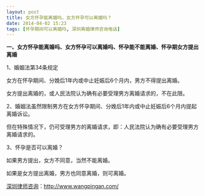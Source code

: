 ```yaml
---
layout: post
title: 女方怀孕能离婚吗，女方怀孕可以离婚吗？
date: 2014-04-02 15:23
tags: [怀孕期间可以离婚吗, 深圳离婚律师咨询电话]
---
```

<strong>一、女方怀孕能离婚吗、女方怀孕可以离婚吗、怀孕能不能离婚、怀孕期女方提出离婚</strong>

1、婚姻法第34条规定

女方在怀孕期间、分娩后1年内或中止妊娠后6个月内，男方不得提出离婚。

女方提出离婚的，或人民法院认为确有必要受理男方离婚请求的，不在此限。

2、婚姻法虽然限制男方在女方怀孕期间、分娩后1年内或中止妊娠后6个月内提起离婚诉讼。

但在特殊情况下，仍可受理男方的离婚请求，即：人民法院认为确有必要受理男方离婚请求的。

3、怀孕是否可以离婚？

如果男方提出，女方不同意，当然不能离婚。

如果是女方提出离婚，男方也同意离婚，则可离婚。

<a href="http://www.wangpingan.com/">深圳律师咨询</a>：<a href="http://www.wangpingan.com/">http://www.wangpingan.com/</a>

